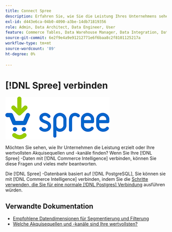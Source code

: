 ```yaml
---
title: Connect Spree
description: Erfahren Sie, wie Sie die Leistung Ihres Unternehmens sehen oder Ihre wertvollsten Akquisequellen und -kanäle finden.
exl-id: d443e6ca-04b0-4090-a3be-14db71819356
role: Admin, Data Architect, Data Engineer, User
feature: Commerce Tables, Data Warehouse Manager, Data Integration, Data Import/Export
source-git-commit: 6e2f9e4a9e91212771e6f6baa8c2f8101125217a
workflow-type: tm+mt
source-wordcount: '89'
ht-degree: 0%

---
```


# [!DNL Spree] verbinden

![](../../../assets/spree-commerce-logo.png)

Möchten Sie sehen, wie Ihr Unternehmen die Leistung erzielt oder Ihre wertvollsten Akquisequellen und -kanäle finden? Wenn Sie Ihre [!DNL Spree] -Daten mit [!DNL Commerce Intelligence] verbinden, können Sie diese Fragen und vieles mehr beantworten.

Die [!DNL Spree] -Datenbank basiert auf [!DNL PostgreSQL], Sie können sie mit [!DNL Commerce Intelligence] verbinden, indem Sie die [ Schritte verwenden, die Sie für eine normale [!DNL Postgres] Verbindung](../integrations/postgresql.md) ausführen würden.

## Verwandte Dokumentation

* [Empfohlene Datendimensionen für Segmentierung und Filterung](../../../best-practices/segment-filter.md)
* [Welche Akquisequellen und -kanäle sind Ihre wertvollsten?](../../analysis/most-value-source-channel.md)
